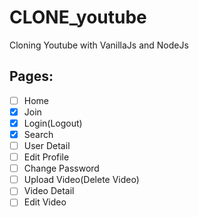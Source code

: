 # CLONE_youtube

Cloning Youtube with VanillaJs and NodeJs

## Pages:

- [ ] Home
- [x] Join
- [x] Login(Logout)
- [x] Search
- [ ] User Detail
- [ ] Edit Profile
- [ ] Change Password
- [ ] Upload Video(Delete Video)
- [ ] Video Detail
- [ ] Edit Video
